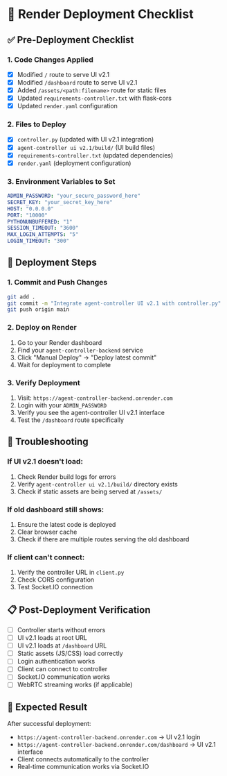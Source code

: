 # 🚀 Render Deployment Checklist

## ✅ Pre-Deployment Checklist

### 1. Code Changes Applied
- [x] Modified `/` route to serve UI v2.1
- [x] Modified `/dashboard` route to serve UI v2.1  
- [x] Added `/assets/<path:filename>` route for static files
- [x] Updated `requirements-controller.txt` with flask-cors
- [x] Updated `render.yaml` configuration

### 2. Files to Deploy
- [x] `controller.py` (updated with UI v2.1 integration)
- [x] `agent-controller ui v2.1/build/` (UI build files)
- [x] `requirements-controller.txt` (updated dependencies)
- [x] `render.yaml` (deployment configuration)

### 3. Environment Variables to Set
```yaml
ADMIN_PASSWORD: "your_secure_password_here"
SECRET_KEY: "your_secret_key_here"
HOST: "0.0.0.0"
PORT: "10000"
PYTHONUNBUFFERED: "1"
SESSION_TIMEOUT: "3600"
MAX_LOGIN_ATTEMPTS: "5"
LOGIN_TIMEOUT: "300"
```

## 🚀 Deployment Steps

### 1. Commit and Push Changes
```bash
git add .
git commit -m "Integrate agent-controller UI v2.1 with controller.py"
git push origin main
```

### 2. Deploy on Render
1. Go to your Render dashboard
2. Find your `agent-controller-backend` service
3. Click "Manual Deploy" → "Deploy latest commit"
4. Wait for deployment to complete

### 3. Verify Deployment
1. Visit: `https://agent-controller-backend.onrender.com`
2. Login with your `ADMIN_PASSWORD`
3. Verify you see the agent-controller UI v2.1 interface
4. Test the `/dashboard` route specifically

## 🔧 Troubleshooting

### If UI v2.1 doesn't load:
1. Check Render build logs for errors
2. Verify `agent-controller ui v2.1/build/` directory exists
3. Check if static assets are being served at `/assets/`

### If old dashboard still shows:
1. Ensure the latest code is deployed
2. Clear browser cache
3. Check if there are multiple routes serving the old dashboard

### If client can't connect:
1. Verify the controller URL in `client.py`
2. Check CORS configuration
3. Test Socket.IO connection

## 📋 Post-Deployment Verification

- [ ] Controller starts without errors
- [ ] UI v2.1 loads at root URL
- [ ] UI v2.1 loads at `/dashboard` URL
- [ ] Static assets (JS/CSS) load correctly
- [ ] Login authentication works
- [ ] Client can connect to controller
- [ ] Socket.IO communication works
- [ ] WebRTC streaming works (if applicable)

## 🎯 Expected Result

After successful deployment:
- `https://agent-controller-backend.onrender.com` → UI v2.1 login
- `https://agent-controller-backend.onrender.com/dashboard` → UI v2.1 interface
- Client connects automatically to the controller
- Real-time communication works via Socket.IO